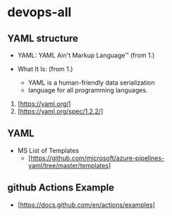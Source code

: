 # devops-all


## YAML structure

- YAML: YAML Ain't Markup Language™ (from 1.)

- What It Is: (from 1.)
  - YAML is a human-friendly data serialization
  - language for all programming languages.

1. [https://yaml.org/]
2. [https://yaml.org/spec/1.2.2/]

## YAML

- MS List of Templates
    - [https://github.com/microsoft/azure-pipelines-yaml/tree/master/templates]
  

## github Actions Example

- [https://docs.github.com/en/actions/examples]

